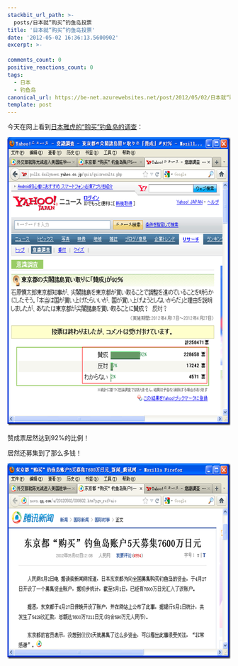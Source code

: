 ```yaml
---
stackbit_url_path: >-
  posts/日本就“购买”钓鱼岛投票
title: '日本就“购买”钓鱼岛投票'
date: '2012-05-02 16:36:13.5600902'
excerpt: >-
  
comments_count: 0
positive_reactions_count: 0
tags: 
  - 日本
  - 钓鱼岛
canonical_url: https://be-net.azurewebsites.net/post/2012/05/02/日本就“购买”钓鱼岛投票
template: post
---
```

<p>今天在网上看到<a title="日本雅虎的“购买”钓鱼岛的调查" href="http://polls.dailynews.yahoo.co.jp/quiz/quizresults.php">日本雅虎的“购买”钓鱼岛的调查</a>：</p>  <p><a title="日本“购买”钓鱼岛调查投票" href="http://polls.dailynews.yahoo.co.jp/quiz/quizresults.php" rel="日本“购买”钓鱼岛调查投票"><img style="border-right-width: 0px; display: inline; border-top-width: 0px; border-bottom-width: 0px; border-left-width: 0px" title="日本“购买”钓鱼岛调查投票" border="0" alt="日本“购买”钓鱼岛调查投票" src="https://raw.githubusercontent.com/Jeff-Tian/blogengine.net/master/Source/BlogEngine/BlogEngine.NET/App_Data/files/image_515.png" width="626" height="650" /></a> </p>  <p>赞成票居然达到92%的比例！</p>  <p>居然还募集到了那么多钱！</p>  <p><a href="https://raw.githubusercontent.com/Jeff-Tian/blogengine.net/master/Source/BlogEngine/BlogEngine.NET/App_Data/files/image_516.png"><img style="border-right-width: 0px; display: inline; border-top-width: 0px; border-bottom-width: 0px; border-left-width: 0px" title="image" border="0" alt="image" src="https://raw.githubusercontent.com/Jeff-Tian/blogengine.net/master/Source/BlogEngine/BlogEngine.NET/App_Data/files/image_thumb_230.png" width="632" height="441" /></a></p>
